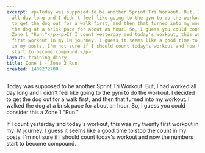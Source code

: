 ```yaml
---
excerpt: <p>Today was supposed to be another Sprint Tri Workout. But, I had worked
  all day long and I didn't feel like going to the gym to do the workout. I decided
  to get the dog out for a walk first, and then that turned into my workout. I walked
  the dog at a brisk pace for about an hour. So, I guess you could consider this a
  Zone 1 "Run."</p><p>If I count yesterday and today's workout, this was my twenty
  first workout in my IM journey. I guess it seems like a good time to stop the count
  in my posts. I'm not sure if I should count today's workout and now the numbers
  start to become compound.</p>
layout: training_diary
title: Zone 1 - Zone 2 Run
created: 1409272700
---
```

<p>Today was supposed to be another Sprint Tri Workout. But, I had worked all day long and I didn't feel like going to the gym to do the workout. I decided to get the dog out for a walk first, and then that turned into my workout. I walked the dog at a brisk pace for about an hour. So, I guess you could consider this a Zone 1 "Run."</p><p>If I count yesterday and today's workout, this was my twenty first workout in my IM journey. I guess it seems like a good time to stop the count in my posts. I'm not sure if I should count today's workout and now the numbers start to become compound.</p>
